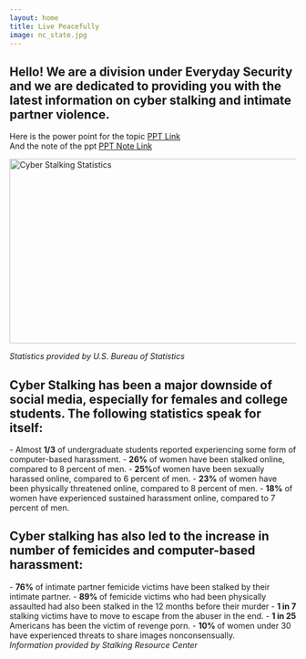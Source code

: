 ```yaml
---
layout: home
title: Live Peacefully
image: nc_state.jpg
---
```


<h2>Hello! We are a division under Everyday Security and we are dedicated to
providing you with the latest information on cyber stalking and intimate partner violence.</h2>

Here is the power point for the topic <a href="https://www.slideshare.net/everydaysecurit/intimate-partner-violence-201749797">PPT Link</a>
<br>
And the note of the ppt <a href="https://www.slideshare.net/everydaysecurit/intimate-partner-violence-ppt-note">PPT Note Link</a>

<img src="/livingpeacefully/images/stalkingStatistics.jpg" alt="Cyber Stalking Statistics" width = "540" height = "324" align="middle"/>

<em>Statistics provided by U.S. Bureau of Statistics</em>

<h2>Cyber Stalking has been a major downside of social media, especially for females and college students. The following statistics speak for itself:</h2>
- Almost <strong>1/3</strong> of undergraduate students reported experiencing some form of computer-based harassment.
- <strong>26%</strong> of women have been stalked online, compared to 8 percent of men.
- <strong>25%</strong>of women have been sexually harassed online, compared to 6 percent of men.
- <strong>23%</strong> of women have been physically threatened online, compared to 8 percent of men.
- <strong>18%</strong> of women have experienced sustained harassment online, compared to 7 percent of men.

<h2>Cyber stalking has also led to the increase in number of femicides and computer-based harassment:</h2>
- <strong>76%</strong> of intimate partner femicide victims have been stalked by their intimate partner.
- <strong>89% </strong> of femicide victims who had been physically assaulted had also been stalked in the 12 months before their murder
- <strong>1 in 7 </strong> stalking victims have to move to escape from the abuser in the end.
- <strong> 1 in 25 </strong> Americans has been the victim of revenge porn.
- <strong> 10% </strong> of women under 30 have experienced threats to share images nonconsensually.<br>
<em>Information provided by Stalking Resource Center</em>
